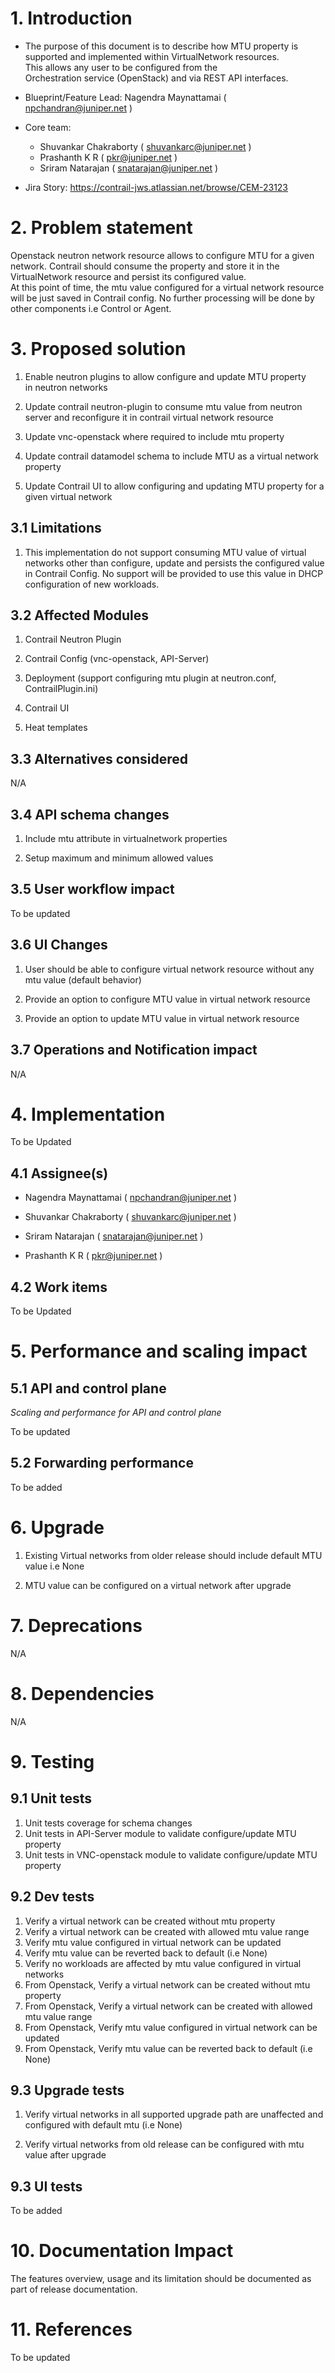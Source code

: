 # 1. Introduction

- The purpose of this document is to describe how MTU property is  
  supported and implemented within VirtualNetwork resources.  
  This allows any user to be configured from the  
  Orchestration service (OpenStack) and via REST API interfaces.

- Blueprint/Feature Lead: Nagendra Maynattamai ( <npchandran@juniper.net> )

- Core team:  

  - Shuvankar Chakraborty ( <shuvankarc@juniper.net> )
  - Prashanth K R ( <pkr@juniper.net> )
  - Sriram Natarajan ( <snatarajan@juniper.net> )

- Jira Story: <https://contrail-jws.atlassian.net/browse/CEM-23123>

# 2. Problem statement

Openstack neutron network resource allows to configure MTU for a given
network. Contrail should consume the property and store it in the
VirtualNetwork resource and persist its configured value.  
At this point of time, the mtu value configured for a virtual network
resource will be just saved in Contrail config. No further processing
will be done by other components i.e Control or Agent.

# 3. Proposed solution

1. Enable neutron plugins to allow configure and update MTU property  
   in neutron networks

2. Update contrail neutron-plugin to consume mtu value from neutron  
   server and reconfigure it in contrail virtual network resource

3. Update vnc-openstack where required to include mtu property

4. Update contrail datamodel schema to include MTU as a virtual network  
   property

5. Update Contrail UI to allow configuring and updating MTU property for a  
   given virtual network

## 3.1 Limitations

1. This implementation do not support consuming MTU value of virtual networks other than configure, update and persists the configured value in Contrail Config. No support will be provided to use this value in DHCP configuration of new workloads.

## 3.2 Affected Modules

1. Contrail Neutron Plugin

2. Contrail Config (vnc-openstack, API-Server)

3. Deployment (support configuring mtu plugin at neutron.conf, ContrailPlugin.ini)

4. Contrail UI

5. Heat templates

## 3.3 Alternatives considered

N/A

## 3.4 API schema changes

1. Include mtu attribute in virtualnetwork properties

2. Setup maximum and minimum allowed values

## 3.5 User workflow impact

To be updated

## 3.6 UI Changes

1. User should be able to configure virtual network resource without any  
   mtu value (default behavior)

2. Provide an option to configure MTU value in virtual network resource

3. Provide an option to update MTU value in virtual network resource

## 3.7 Operations and Notification impact

N/A

# 4. Implementation

To be Updated

## 4.1 Assignee(s)

- Nagendra Maynattamai ( <npchandran@juniper.net> )

- Shuvankar Chakraborty ( <shuvankarc@juniper.net> )

- Sriram Natarajan ( <snatarajan@juniper.net> )

- Prashanth K R ( <pkr@juniper.net> )

## 4.2 Work items

To be Updated

# 5. Performance and scaling impact

## 5.1 API and control plane

*Scaling and performance for API and control plane*

To be updated

## 5.2 Forwarding performance

To be added

# 6. Upgrade

1. Existing Virtual networks from older release should include default MTU value i.e None

2. MTU value can be configured on a virtual network after upgrade

# 7. Deprecations

N/A

# 8. Dependencies

N/A

# 9. Testing

## 9.1 Unit tests

1. Unit tests coverage for schema changes
2. Unit tests in API-Server module to validate configure/update MTU property
3. Unit tests in VNC-openstack module to validate configure/update MTU property

## 9.2 Dev tests

1. Verify a virtual network can be created without mtu property
2. Verify a virtual network can be created with allowed mtu value range
3. Verify mtu value configured in virtual network can be updated
4. Verify mtu value can be reverted back to default (i.e None)
5. Verify no workloads are affected by mtu value configured in virtual networks
6. From Openstack, Verify a virtual network can be created without mtu property
7. From Openstack, Verify a virtual network can be created with allowed mtu value range
8. From Openstack, Verify mtu value configured in virtual network can be updated
9. From Openstack, Verify mtu value can be reverted back to default (i.e None)

## 9.3 Upgrade tests

1. Verify virtual networks in all supported upgrade path are unaffected and  
   configured with default mtu (i.e None)

2. Verify virtual networks from old release can be configured with mtu value after upgrade

## 9.3 UI tests

To be added

# 10. Documentation Impact

The features overview, usage and its limitation should be documented as part of release documentation.  

# 11. References

To be updated
